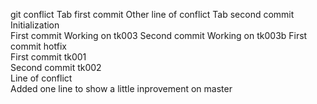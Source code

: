 git conflict						Tab first commit
Other line of conflict					Tab second commit  
Initialization  
First commit 						Working on tk003 
Second commit 						Working on tk003b 
First commit hotfix  
First commit tk001  
Second commit tk002  
Line of conflict  
Added one line to show a little inprovement on master  
